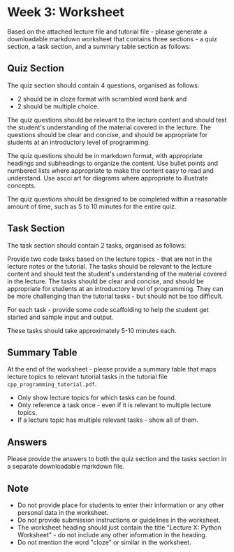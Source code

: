 # Week 3: Worksheet

Based on the attached lecture file and tutorial file - please generate a downloadable markdown worksheet that contains three sections - a quiz section, a task section, and a summary table section as follows:

## Quiz Section

The quiz section should contain 4 questions, organised as follows:

* 2 should be in cloze format with scrambled word bank and 
* 2 should be multiple choice.

The quiz questions should be relevant to the lecture content and should test the student's understanding of the material covered in the lecture. The questions should be clear and concise, and should be appropriate for students at an introductory level of programming.

The quiz questions should be in markdown format, with appropriate headings and subheadings to organize the content. Use bullet points and numbered lists where appropriate to make the content easy to read and understand. Use ascci art for diagrams where appropriate to illustrate concepts.

The quiz questions should be designed to be completed within a reasonable amount of time, such as 5 to 10 minutes for the entire quiz.

## Task Section

The task section should contain 2 tasks, organised as follows:

Provide two code tasks based on the lecture topics - that are not in the lecture notes or the tutorial.  The tasks should be relevant to the lecture content and should test the student's understanding of the material covered in the lecture. The tasks should be clear and concise, and should be appropriate for students at an introductory level of programming. They can be more challenging than the tutorial tasks - but should not be too difficult. 

For each task - provide some code scaffolding to help the student get started and sample input and output.

These tasks should take approximately 5-10 minutes each.

## Summary Table

At the end of the worksheet - please provide a summary table that maps lecture topics to relevant tutorial tasks in the tutorial file `cpp_programming_tutorial.pdf`.

* Only show lecture topics for which tasks can be found.
* Only reference a task once - even if it is relevant to multiple lecture topics.
* If a lecture topic has multiple relevant tasks - show all of them.

## Answers

Please provide the answers to both the quiz section and the tasks section in a separate downloadable markdown file.

## Note
* Do not provide place for  students to enter their information or any other personal data in the worksheet.
* Do not provide submission instructions or guidelines in the worksheet.
* The worksheet heading should just contain the title "Lecture X: Python Worksheet" - do not include any other information in the heading.
* Do not mention the word "cloze" or similar in the worksheet.

